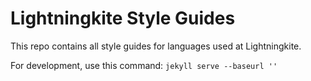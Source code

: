 Lightningkite Style Guides
======

This repo contains all style guides for languages used at Lightningkite. 

For development, use this command: `jekyll serve --baseurl ''`